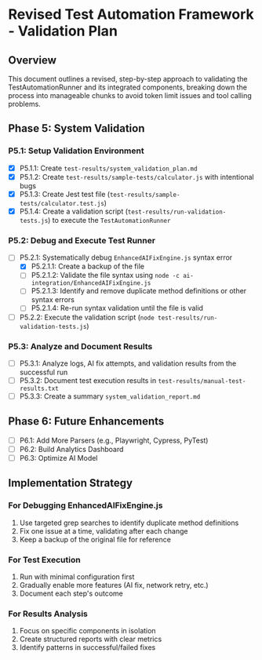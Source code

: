 # Revised Test Automation Framework - Validation Plan

## Overview
This document outlines a revised, step-by-step approach to validating the TestAutomationRunner and its integrated components, breaking down the process into manageable chunks to avoid token limit issues and tool calling problems.

## Phase 5: System Validation

### P5.1: Setup Validation Environment
- [x] P5.1.1: Create `test-results/system_validation_plan.md`
- [x] P5.1.2: Create `test-results/sample-tests/calculator.js` with intentional bugs
- [x] P5.1.3: Create Jest test file (`test-results/sample-tests/calculator.test.js`)
- [x] P5.1.4: Create a validation script (`test-results/run-validation-tests.js`) to execute the `TestAutomationRunner`

### P5.2: Debug and Execute Test Runner
- [ ] P5.2.1: Systematically debug `EnhancedAIFixEngine.js` syntax error
  - [x] P5.2.1.1: Create a backup of the file
  - [ ] P5.2.1.2: Validate the file syntax using `node -c ai-integration/EnhancedAIFixEngine.js`
  - [ ] P5.2.1.3: Identify and remove duplicate method definitions or other syntax errors
  - [ ] P5.2.1.4: Re-run syntax validation until the file is valid
- [ ] P5.2.2: Execute the validation script (`node test-results/run-validation-tests.js`)

### P5.3: Analyze and Document Results
- [ ] P5.3.1: Analyze logs, AI fix attempts, and validation results from the successful run
- [ ] P5.3.2: Document test execution results in `test-results/manual-test-results.txt`
- [ ] P5.3.3: Create a summary `system_validation_report.md`

## Phase 6: Future Enhancements
- [ ] P6.1: Add More Parsers (e.g., Playwright, Cypress, PyTest)
- [ ] P6.2: Build Analytics Dashboard
- [ ] P6.3: Optimize AI Model

## Implementation Strategy

### For Debugging EnhancedAIFixEngine.js
1. Use targeted grep searches to identify duplicate method definitions
2. Fix one issue at a time, validating after each change
3. Keep a backup of the original file for reference

### For Test Execution
1. Run with minimal configuration first
2. Gradually enable more features (AI fix, network retry, etc.)
3. Document each step's outcome

### For Results Analysis
1. Focus on specific components in isolation
2. Create structured reports with clear metrics
3. Identify patterns in successful/failed fixes
